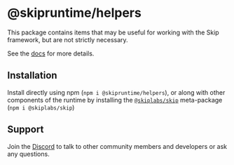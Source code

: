# @skipruntime/helpers

This package contains items that may be useful for working with the Skip framework, but are not strictly necessary.

See the [docs](https://skiplabs.io/docs/api/helpers) for more details.

## Installation

Install directly using npm (`npm i @skipruntime/helpers`), or along with other
components of the runtime by installing the
[`@skiplabs/skip`](https://www.npmjs.com/package/@skiplabs/skip) meta-package
(`npm i @skiplabs/skip`)


## Support

Join the [Discord](https://discord.gg/ss4zxfgUBH) to talk to other community
members and developers or ask any questions.
